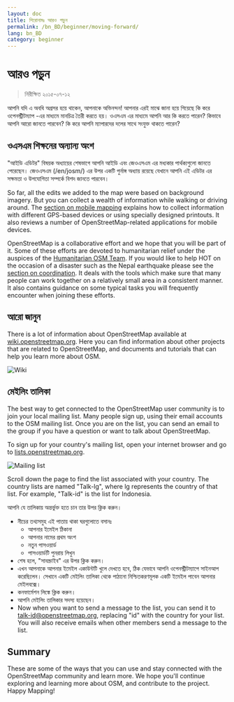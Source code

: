 ```yaml
---
layout: doc
title: শিরোনামঃ আরও পড়ুন
permalink: /bn_BD/beginner/moving-forward/
lang: bn_BD
category: beginner
---
```


আরও পড়ুন
===============

>নিরীক্ষিত ২০১৫-০৭-১২  

আপনি যদি এ অবধি অগ্রসর হয়ে থাকেন, আপনাকে অভিনন্দন! আপনার এরই মাঝে জানা হয়ে গিয়েছে কি করে ওপেনস্ট্রীটম্যাপ -এর মাধ্যমে মানচিত্র তৈরী করতে হয়। ওএসএম এর মাধ্যমে আপনি আর কি করতে পারেন? কিভাবে আপনি আরো জানতে পারবেন? কি করে আপনি ম্যাপারদের দলের সাথে সংযুক্ত থাকতে পারেন?  

ওএসএম শিক্ষনের অন্যান্য অংশ
-----------------------------

"আইডি এডিটর" বিষয়ক অধ্যায়ের শেষভাগে আপনি আইডি এবং জেওএসএম এর মধ্যকার পার্থক্যগুলো জানতে পেরেছেন। জেওএসএম (/en/josm/) এর উপর একটি পুর্নাঙ্গ অধ্যায় রয়েছে যেখানে আপনি এই এডিটর এর সক্ষমতা ও উপযোগিতা সম্পর্কে বিশদ জানতে পারবেন।   

So far, all the edits we added to the map were based on background imagery. But you can collect a wealth of information while walking or driving around. The [section on mobile mapping](/en/mobile-mapping/) explains how to collect information with different GPS-based devices or using specially designed printouts. It also reviews a number of OpenStreetMap-related applications for mobile devices.  

OpenStreetMap is a collaborative effort and we hope that you will be part of it. Some of these efforts are devoted to humanitarian relief under the auspices of the [Humanitarian OSM Team](http://hotosm.org). If you would like to help HOT on the occasion of a disaster such as the Nepal earthquake please see the [section on coordination](/en/coordination/). It deals with the tools which make sure that many people can work together on a relatively small area in a consistent manner. It also contains guidance on some typical tasks you will frequently encounter when joining these efforts.  


আরো জানুন
----------

There is a lot of information about OpenStreetMap available at [wiki.openstreetmap.org](http://wiki.openstreetmap.org/). Here you can find information about other projects that are related to OpenStreetMap, and documents and tutorials that can help you learn more about OSM.  

![Wiki][]

<!-- also more info on this site once it is prepared -->

মেইলিং তালিকা
------------

The best way to get connected to the OpenStreetMap user community is to join your local mailing list. Many people sign up, using their email accounts to the OSM mailing list. Once you are on the list, you can send an email to the group if you have a question or want to talk about OpenStreetMap.  

To sign up for your country's mailing list, open your internet browser and go to [lists.openstreetmap.org](http://lists.openstreetmap.org/).  

![Mailing list][]

Scroll down the page to find the list associated with your country. The country lists are named "Talk-lg", where lg represents the country of that list. For example, "Talk-id" is the list for Indonesia.  

আপনি যে তালিকায় অন্তর্ভুক্ত হতে চান তার উপর ক্লিক করুন।  
- নীচের তথ্যসমুহ এই পাতায় থাকা ঘরগুলোতে বসানঃ  
    + আপনার ইমেইল ঠিকানা   
    + আপনার নামের প্রথম অংশ  
    + নতুন পাসওয়ার্ড  
    + পাসওয়ার্ডটি পুনরায় লিখুন  
- শেষ হলে, "সাবস্ক্রাইব" এর উপর ক্লিক করুন।
- এখন আপনাকে আপনার ইমেইল একাউন্টটি  খুলে দেখতে হবে, ঠিক যেভাবে আপনি ওপেনস্ট্রীটম্যাপে সাইনআপ করেছিলেন। সেখানে একটি মেইলিং তালিকা থেকে পাঠানো নিশ্চিতকরণমূলক একটি ইমেইল পাবেন আপনার মেইলবক্সে।  
- কনফার্মেশন লিঙ্কে ক্লিক করুন।  
- আপনি মেইলিং তালিকার সদস্য হয়েছেন।  
- Now when you want to send a message to the list, you can send it to [talk-id@openstreetmap.org](mailto:talk-id@openstreetmap.org), replacing "id" with the country for your list. You will also receive emails when other members send a message to the list.  

<!-- maybe expand and put this back later
MapOSMatic
----------

One such project is called MapOSMatic, which you can access through your
internet browser at [maposmatic.org](http://www.maposmatic.org/). This
is a simple tool for printing a map of any area you choose. It will
automatically create the map, along with a grid over the map, and an
index of locations that are included in the area.

![MapOSMatic][]
-->


Summary
-------

These are some of the ways that you can use and stay connected with the OpenStreetMap community and learn more. We hope you'll continue exploring and learning more about OSM, and contribute to the project. Happy Mapping!


[MapOSMatic]: /images/beginner/maposmatic-homepage.png
[Wiki]: /images/beginner/osm-wiki.png
[Mailing list]: /images/beginner/osm-mailing-lists.png